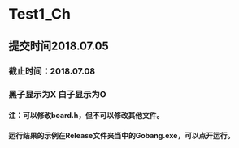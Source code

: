 # Test1_Ch
## 提交时间2018.07.05
### 截止时间：2018.07.08
### 黑子显示为X 白子显示为O
#### 注：可以修改board.h，但不可以修改其他文件。
#### 运行结果的示例在Release文件夹当中的Gobang.exe，可以点开运行。

